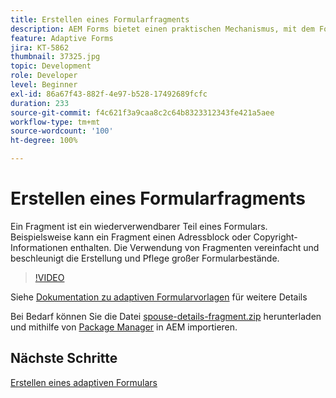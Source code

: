 ```yaml
---
title: Erstellen eines Formularfragments
description: AEM Forms bietet einen praktischen Mechanismus, mit dem Formularsegmente wie ein Panel oder eine Gruppe von Feldern nur einmal erstellt und dann in adaptiven Formularen wiederverwendet werden können.
feature: Adaptive Forms
jira: KT-5862
thumbnail: 37325.jpg
topic: Development
role: Developer
level: Beginner
exl-id: 86a67f43-882f-4e97-b528-17492689fcfc
duration: 233
source-git-commit: f4c621f3a9caa8c2c64b8323312343fe421a5aee
workflow-type: tm+mt
source-wordcount: '100'
ht-degree: 100%

---
```


# Erstellen eines Formularfragments

Ein Fragment ist ein wiederverwendbarer Teil eines Formulars. Beispielsweise kann ein Fragment einen Adressblock oder Copyright-Informationen enthalten. Die Verwendung von Fragmenten vereinfacht und beschleunigt die Erstellung und Pflege großer Formularbestände.


>[!VIDEO](https://video.tv.adobe.com/v/326678?quality=12&learn=on&captions=ger)



Siehe [Dokumentation zu adaptiven Formularvorlagen](https://experienceleague.adobe.com/docs/experience-manager-65/forms/adaptive-forms-basic-authoring/adaptive-form-fragments.html?lang=de) für weitere Details

Bei Bedarf können Sie die Datei [spouse-details-fragment.zip](assets/spouse-details-fragment.zip) herunterladen und mithilfe von [Package Manager](http://localhost:4502/crx/packmgr/index.jsp) in AEM importieren.

## Nächste Schritte

[Erstellen eines adaptiven Formulars](./create-adaptive-form.md)
